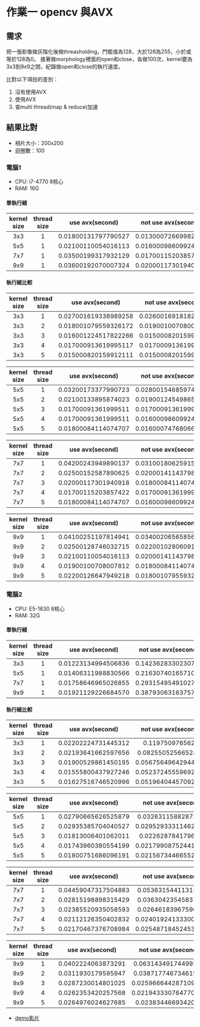# 作業一 opencv 與AVX

##  需求
把一張影像做灰階化後做threasholding，門檻值為128，大於128為255，小於或等於128為0。
接著做morphology裡面的open和close，各做100次，kernel要為3x3到9x9之間，紀錄做open和close的執行速度。

比對以下項目的差別：
1. 沒有使用AVX
2. 使用AVX
3. 查multi thread(map & reduce)加速

## 結果比對
- 相片大小：200x200
- 迴圈數：100

### 電腦1
- CPU: i7-4770 8核心
- RAM: 16G

#### 單執行緒
| kernel size|thread size|use avx(second)|not use avx(second)|
|:-----------:|:-----------:|:---------:|:---------:|
| 3x3|1|0.01800131797790527|0.01300072669982910|
| 5x5|1|0.02100110054016113|0.01600098609924316|
| 7x7|1|0.03500199317932129|0.01700115203857422|
| 9x9|1|0.03600192070007324|0.02000117301940918|

#### 執行緒比較

| kernel size|thread size|use avx(second)|not use avx(second)|
|:-----------:|:-----------:|:---------:|:---------:|
| 3x3|1|0.027001619338989258|0.02600169181823730|
| 3x3|2|0.018001079559326172|0.01900100708007812|
| 3x3|3|0.016001224517822266|0.01500082015991211|
| 3x3|4|0.017000913619995117|0.01700091361999511|
| 3x3|5|0.015000820159912111|0.01500082015991211|

| kernel size|thread size|use avx(second)|not use avx(second)|
|:-----------:|:-----------:|:---------:|:---------:|
| 5x5|1|0.03200173377990723|0.02800154685974121|
| 5x5|2|0.02100133895874023|0.01900124549865722|
| 5x5|3|0.01700091361999511|0.01700091361999511|
| 5x5|4|0.01700091361999511|0.01600098609924316|
| 5x5|5|0.01800084114074707|0.01600074768066406|

| kernel size|thread size|use avx(second)|not use avx(second)|
|:-----------:|:-----------:|:---------:|:---------:|
| 7x7|1|0.04200243949890137|0.03100180625915527|
| 7x7|2|0.02500152587890625|0.02000141143798828|
| 7x7|3|0.02000117301940918|0.01800084114074707|
| 7x7|4|0.01700115203857422|0.01700091361999511|
| 7x7|5|0.01800084114074707|0.01600098609924316|

| kernel size|thread size|use avx(second)|not use avx(second)|
|:-----------:|:-----------:|:---------:|:---------:|
| 9x9|1|0.04100251197814941|0.03400206565856933|
| 9x9|2|0.02500128746032715|0.02200102806091308|
| 9x9|3|0.02100110054016113|0.02000141143798828|
| 9x9|4|0.01900100708007812|0.01800084114074707|
| 9x9|5|0.02200126647949218|0.01800107955932617|

### 電腦2
- CPU: E5-1630 8核心
- RAM: 32G

#### 單執行緒
| kernel size|thread size|use avx(second)|not use avx(second)|
|:-----------:|:-----------:|:---------:|:---------:|
| 3x3|1|0.01223134994506836|0.1423628330230713|
| 5x5|1|0.01406311988830566|0.2163074016571045|
| 7x7|1|0.01758646965026855|0.2931549549102783|
| 9x9|1|0.01921129226684570|0.3879306316375732|

#### 執行緒比較

| kernel size|thread size|use avx(second)|not use avx(second)|
|:-----------:|:-----------:|:---------:|:---------:|
| 3x3|1|0.02202224731445312|0.1197509765625|
| 3x3|2|0.02193641662597656|0.0825505256652832|
| 3x3|3|0.01900529861450195|0.05675649642944336|
| 3x3|4|0.01555800437927246|0.05237245559692383|
| 3x3|5|0.01627516746520996|0.05196404457092285|

| kernel size|thread size|use avx(second)|not use avx(second)|
|:-----------:|:-----------:|:---------:|:---------:|
| 5x5|1|0.02790665626525879|0.03263115882873535|
| 5x5|2|0.02935385704040527|0.029529333114624023|
| 5x5|3|0.01813006401062011|0.0226287841796875|
| 5x5|4|0.01743960380554199|0.021799087524414062|
| 5x5|5|0.01800751686096191|0.021567344665527344|

| kernel size|thread size|use avx(second)|not use avx(second)|
|:-----------:|:-----------:|:---------:|:---------:|
| 7x7|1|0.04459047317504883|0.05363154411315918|
| 7x7|2|0.02815198898315429|0.03630423545837402|
| 7x7|3|0.02385520935058593|0.02646183967590332|
| 7x7|4|0.02112126350402832|0.024019241333007812|
| 7x7|5|0.02170467376708984|0.025487184524536133|

| kernel size|thread size|use avx(second)|not use avx(second)|
|:-----------:|:-----------:|:---------:|:---------:|
| 9x9|1|0.0402224063873291|0.06314349174499512|
| 9x9|2|0.0311930179595947|0.03871774673461914|
| 9x9|3|0.0287230014801025|0.025966644287109375|
| 9x9|4|0.0262353420257568|0.021943330764770508|
| 9x9|5|0.0264976024627685|0.0238344669342041|

- [demo影片](https://youtu.be/h2HKKUstdEw "demo影片")